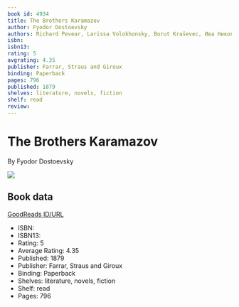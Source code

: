 ```yaml
---
book id: 4934
title: The Brothers Karamazov
author: Fyodor Dostoevsky
authors: Richard Pevear, Larissa Volokhonsky, Borut Kraševec, Ива Николова
isbn: 
isbn13: 
rating: 5
avgrating: 4.35
publisher: Farrar, Straus and Giroux
binding: Paperback
pages: 796
published: 1879
shelves: literature, novels, fiction
shelf: read
review: 
---
```


# The Brothers Karamazov

By Fyodor Dostoevsky

![](https://i.gr-assets.com/images/S/compressed.photo.goodreads.com/books/1427728126l/4934.jpg)

## Book data

[GoodReads ID/URL](https://www.goodreads.com/book/show/4934)

- ISBN: 
- ISBN13: 
- Rating: 5
- Average Rating: 4.35
- Published: 1879
- Publisher: Farrar, Straus and Giroux
- Binding: Paperback
- Shelves: literature, novels, fiction
- Shelf: read
- Pages: 796

